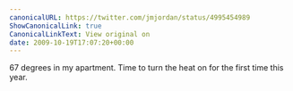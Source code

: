 ```yaml
---
canonicalURL: https://twitter.com/jmjordan/status/4995454989
ShowCanonicalLink: true
CanonicalLinkText: View original on
date: 2009-10-19T17:07:20+00:00
---
```

67 degrees in my apartment. Time to turn the heat on for the first time this year.
